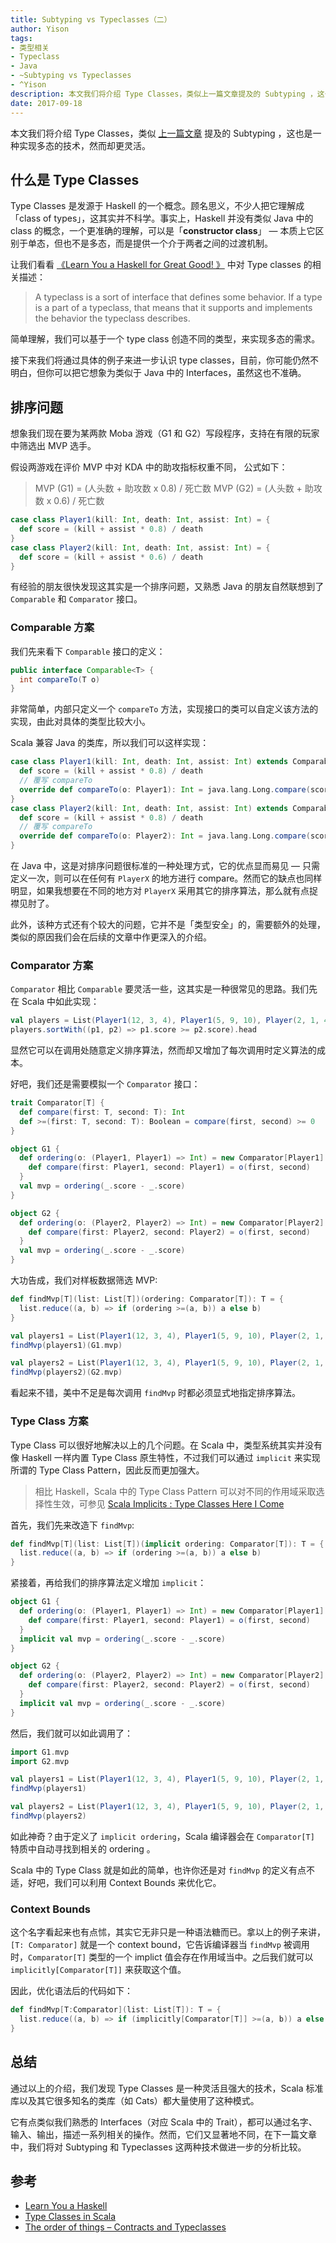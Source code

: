 ```yaml
---
title: Subtyping vs Typeclasses（二）
author: Yison
tags: 
- 类型相关
- Typeclass
- Java
- ~Subtyping vs Typeclasses
- ^Yison
description: 本文我们将介绍 Type Classes，类似上一篇文章提及的 Subtyping ，这也是一种实现多态的技术，然而却更灵活。
date: 2017-09-18
---
```


本文我们将介绍 Type Classes，类似 [上一篇文章](https://scala.cool/2017/08/subtyping-vs-typeclasses/) 提及的 Subtyping ，这也是一种实现多态的技术，然而却更灵活。

## 什么是 Type Classes

Type Classes 是发源于 Haskell 的一个概念。顾名思义，不少人把它理解成 「class of types」，这其实并不科学。事实上，Haskell 并没有类似 Java 中的 class 的概念，一个更准确的理解，可以是「**constructor class**」 — 本质上它区别于单态，但也不是多态，而是提供一个介于两者之间的过渡机制。

让我们看看 [《Learn You a Haskell for Great Good! 》](http://learnyouahaskell.com/introduction) 中对 Type classes 的相关描述：

> A typeclass is a sort of interface that defines some behavior. If a type is a part of a typeclass, that means that it supports and implements the behavior the typeclass describes. 

简单理解，我们可以基于一个 type class 创造不同的类型，来实现多态的需求。

接下来我们将通过具体的例子来进一步认识 type classes，目前，你可能仍然不明白，但你可以把它想象为类似于 Java 中的 Interfaces，虽然这也不准确。

## 排序问题

想象我们现在要为某两款 Moba 游戏（G1 和 G2）写段程序，支持在有限的玩家中筛选出 MVP 选手。

假设两游戏在评价 MVP 中对 KDA 中的助攻指标权重不同， 公式如下：
> MVP (G1) = (人头数 + 助攻数 x 0.8) / 死亡数
> MVP (G2) = (人头数 + 助攻数 x 0.6) / 死亡数

```scala
case class Player1(kill: Int, death: Int, assist: Int) = {
  def score = (kill + assist * 0.8) / death
}
case class Player2(kill: Int, death: Int, assist: Int) = {
  def score = (kill + assist * 0.6) / death
}
```

有经验的朋友很快发现这其实是一个排序问题，又熟悉 Java 的朋友自然联想到了 `Comparable` 和 `Comparator` 接口。

### Comparable 方案

我们先来看下 `Comparable` 接口的定义：
```java
public interface Comparable<T> {
  int compareTo(T o)
}
```

非常简单，内部只定义一个 `compareTo` 方法，实现接口的类可以自定义该方法的实现，由此对具体的类型比较大小。

Scala 兼容 Java 的类库，所以我们可以这样实现：
```scala
case class Player1(kill: Int, death: Int, assist: Int) extends Comparable[Player1] = {
  def score = (kill + assist * 0.8) / death
  // 覆写 compareTo
  override def compareTo(o: Player1): Int = java.lang.Long.compare(score, o.score)
}
case class Player2(kill: Int, death: Int, assist: Int) extends Comparable[Player2] = {
  def score = (kill + assist * 0.8) / death
  // 覆写 compareTo
  override def compareTo(o: Player2): Int = java.lang.Long.compare(score, o.score)
}
```

在 Java 中，这是对排序问题很标准的一种处理方式，它的优点显而易见 — 只需定义一次，则可以在任何有 `PlayerX` 的地方进行 compare。然而它的缺点也同样明显，如果我想要在不同的地方对 `PlayerX` 采用其它的排序算法，那么就有点捉襟见肘了。

此外，该种方式还有个较大的问题，它并不是「类型安全」的，需要额外的处理，类似的原因我们会在后续的文章中作更深入的介绍。

### Comparator 方案

`Comparator` 相比 `Comparable` 要灵活一些，这其实是一种很常见的思路。我们先在 Scala 中如此实现：

```scala
val players = List(Player1(12, 3, 4), Player1(5, 9, 10), Player(2, 1, 4))
players.sortWith((p1, p2) => p1.score >= p2.score).head
```

显然它可以在调用处随意定义排序算法，然而却又增加了每次调用时定义算法的成本。

好吧，我们还是需要模拟一个 `Comparator` 接口：
```scala
trait Comparator[T] {
  def compare(first: T, second: T): Int
  def >=(first: T, second: T): Boolean = compare(first, second) >= 0
}

object G1 {
  def ordering(o: (Player1, Player1) => Int) = new Comparator[Player1] {
    def compare(first: Player1, second: Player1) = o(first, second)
  }
  val mvp = ordering(_.score - _.score)
}

object G2 {
  def ordering(o: (Player2, Player2) => Int) = new Comparator[Player2] {
    def compare(first: Player2, second: Player2) = o(first, second)
  }
  val mvp = ordering(_.score - _.score)
}
```

大功告成，我们对样板数据筛选 MVP:
```scala
def findMvp[T](list: List[T])(ordering: Comparator[T]): T = {
  list.reduce((a, b) => if (ordering >=(a, b)) a else b)
}

val players1 = List(Player1(12, 3, 4), Player1(5, 9, 10), Player(2, 1, 4))
findMvp(players1)(G1.mvp)

val players2 = List(Player1(12, 3, 4), Player1(5, 9, 10), Player(2, 1, 4))
findMvp(players2)(G2.mvp)
```

看起来不错，美中不足是每次调用 `findMvp` 时都必须显式地指定排序算法。

### Type Class 方案

Type Class 可以很好地解决以上的几个问题。在 Scala 中，类型系统其实并没有像 Haskell 一样内置 Type Class 原生特性，不过我们可以通过 `implicit` 来实现所谓的 Type Class Pattern，因此反而更加强大。

> 相比 Haskell，Scala 中的 Type Class Pattern 可以对不同的作用域采取选择性生效，可参见 [Scala Implicits : Type Classes Here I Come](http://debasishg.blogspot.co.id/2010/06/scala-implicits-type-classes-here-i.html)

首先，我们先来改造下 `findMvp`:

```scala
def findMvp[T](list: List[T])(implicit ordering: Comparator[T]): T = {
  list.reduce((a, b) => if (ordering >=(a, b)) a else b)
}
```

紧接着，再给我们的排序算法定义增加 `implicit`：

```scala
object G1 {
  def ordering(o: (Player1, Player1) => Int) = new Comparator[Player1] {
    def compare(first: Player1, second: Player1) = o(first, second)
  }
  implicit val mvp = ordering(_.score - _.score)
}

object G2 {
  def ordering(o: (Player2, Player2) => Int) = new Comparator[Player2] {
    def compare(first: Player2, second: Player2) = o(first, second)
  }
  implicit val mvp = ordering(_.score - _.score)
}
```

然后，我们就可以如此调用了：

```scala
import G1.mvp
import G2.mvp

val players1 = List(Player1(12, 3, 4), Player1(5, 9, 10), Player(2, 1, 4))
findMvp(players1)

val players2 = List(Player1(12, 3, 4), Player1(5, 9, 10), Player(2, 1, 4))
findMvp(players2)
```

如此神奇？由于定义了 `implicit ordering`，Scala 编译器会在 `Comparator[T]` 特质中自动寻找到相关的 ordering 。

Scala 中的 Type Class 就是如此的简单，也许你还是对 `findMvp` 的定义有点不适，好吧，我们可以利用 Context Bounds 来优化它。

### Context Bounds

这个名字看起来也有点怵，其实它无非只是一种语法糖而已。拿以上的例子来讲，`[T: Comparator]` 就是一个 context bound，它告诉编译器当 `findMvp` 被调用时，`Comparator[T]` 类型的一个 implict 值会存在作用域当中。之后我们就可以 `implicitly[Comparator[T]]` 来获取这个值。

因此，优化语法后的代码如下：

```scala
def findMvp[T:Comparator](list: List[T]): T = {
  list.reduce((a, b) => if (implicitly[Comparator[T]] >=(a, b)) a else b)
}
```

## 总结

通过以上的介绍，我们发现 Type Classes 是一种灵活且强大的技术，Scala 标准库以及其它很多知名的类库（如 Cats）都大量使用了这种模式。

它有点类似我们熟悉的 Interfaces（对应 Scala 中的 Trait），都可以通过名字、输入、输出，描述一系列相关的操作。然而，它们又显著地不同，在下一篇文章中，我们将对 Subtyping 和 Typeclasses 这两种技术做进一步的分析比较。

## 参考

- [Learn You a Haskell](http://learnyouahaskell.com/)
- [Type Classes in Scala](https://medium.com/@aarshkshah1992/type-classes-in-scala-d968d77bc711)
- [The order of things – Contracts and Typeclasses](http://frankraiser.de/wordpress/?p=162)
